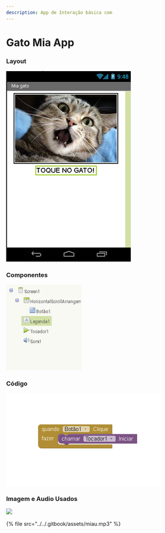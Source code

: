 ```yaml
---
description: App de Interação básica com
---
```


# Gato Mia App

### Layout 

![](../../.gitbook/assets/catmia.png)

### Componentes

![](../../.gitbook/assets/catmia2.png)

### Código 

![](../../.gitbook/assets/catmia3.png)

### Imagem e Audio Usados

![](https://t2.ea.ltmcdn.com/pt/images/0/2/5/img_remedio_caseiro_para_acalmar_gato_22520_600.jpg)

{% file src="../../.gitbook/assets/miau.mp3" %}





